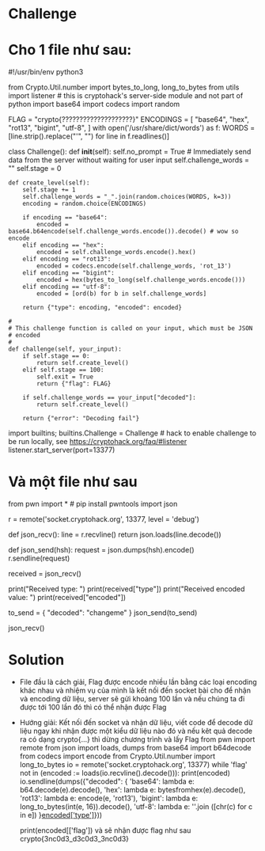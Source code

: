 # Challenge
# Cho 1 file như sau:

#!/usr/bin/env python3

from Crypto.Util.number import bytes_to_long, long_to_bytes
from utils import listener # this is cryptohack's server-side module and not part of python
import base64
import codecs
import random

FLAG = "crypto{????????????????????}"
ENCODINGS = [
    "base64",
    "hex",
    "rot13",
    "bigint",
    "utf-8",
]
with open('/usr/share/dict/words') as f:
    WORDS = [line.strip().replace("'", "") for line in f.readlines()]


class Challenge():
    def __init__(self):
        self.no_prompt = True # Immediately send data from the server without waiting for user input
        self.challenge_words = ""
        self.stage = 0

    def create_level(self):
        self.stage += 1
        self.challenge_words = "_".join(random.choices(WORDS, k=3))
        encoding = random.choice(ENCODINGS)

        if encoding == "base64":
            encoded = base64.b64encode(self.challenge_words.encode()).decode() # wow so encode
        elif encoding == "hex":
            encoded = self.challenge_words.encode().hex()
        elif encoding == "rot13":
            encoded = codecs.encode(self.challenge_words, 'rot_13')
        elif encoding == "bigint":
            encoded = hex(bytes_to_long(self.challenge_words.encode()))
        elif encoding == "utf-8":
            encoded = [ord(b) for b in self.challenge_words]

        return {"type": encoding, "encoded": encoded}

    #
    # This challenge function is called on your input, which must be JSON
    # encoded
    #
    def challenge(self, your_input):
        if self.stage == 0:
            return self.create_level()
        elif self.stage == 100:
            self.exit = True
            return {"flag": FLAG}

        if self.challenge_words == your_input["decoded"]:
            return self.create_level()

        return {"error": "Decoding fail"}


import builtins; builtins.Challenge = Challenge # hack to enable challenge to be run locally, see https://cryptohack.org/faq/#listener
listener.start_server(port=13377)

# Và một file như sau

from pwn import * # pip install pwntools
import json

r = remote('socket.cryptohack.org', 13377, level = 'debug')

def json_recv():
    line = r.recvline()
    return json.loads(line.decode())

def json_send(hsh):
    request = json.dumps(hsh).encode()
    r.sendline(request)


received = json_recv()

print("Received type: ")
print(received["type"])
print("Received encoded value: ")
print(received["encoded"])

to_send = {
    "decoded": "changeme"
}
json_send(to_send)

json_recv()

# Solution
- File đầu là cách giải, Flag được encode nhiều lần bằng các loại encoding khác nhau và nhiệm vụ của mình là kết nối đến socket bài cho để nhận và encoding dữ liệu, server sẽ gửi khoảng 100 lần và nếu chúng ta đi được tới 100 lần đó thì có thể nhận được Flag
- Hướng giải: Kết nối đến socket và nhận dữ liệu, viết code để decode dữ liệu ngay khi nhận được một kiểu dữ liệu nào đó và nếu kêt quả decode ra có dạng crypto{...} thì dừng chương trình và lấy Flag
  from pwn import remote
  from json import loads, dumps
  from base64 import b64decode
  from codecs import encode
  from Crypto.Util.number import long_to_bytes
  io = remote('socket.cryptohack.org', 13377)
  while 'flag' not in (encoded := loads(io.recvline().decode())):
      print(encoded)
      io.sendline(dumps({"decoded": {
      'base64': lambda e: b64.decode(e).decode(),
      'hex': lambda e: bytesfromhex(e).decode(),
      'rot13': lambda e: encode(e, 'rot13'),
      'bigint': lambda e: long_to_bytes(int(e, 16)).decode(),
      'utf-8': lambda e: ''.join ([chr(c) for c in e])
  }[encoded['type']](encode['encoded'])}))

  print(encoded[['flag'])
  và sẽ nhận được flag như sau
  crypto{3nc0d3_d3c0d3_3nc0d3}
